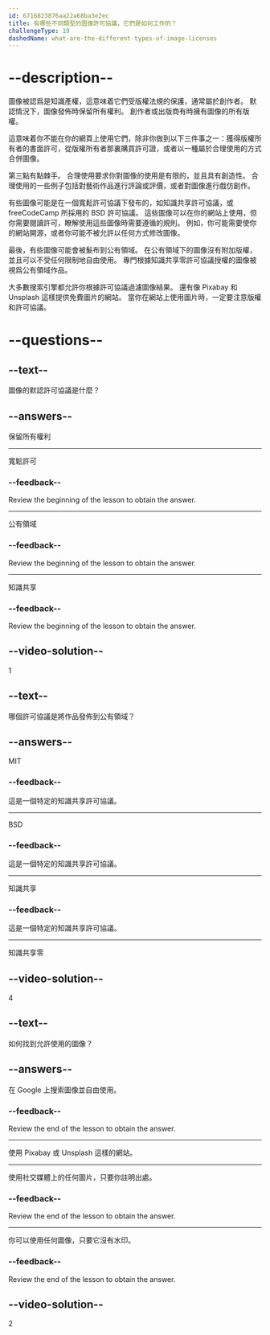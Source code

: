 ```yaml
---
id: 6716823876aa22a68ba3e2ec
title: 有哪些不同類型的圖像許可協議，它們是如何工作的？
challengeType: 19
dashedName: what-are-the-different-types-of-image-licenses
---
```


# --description--

圖像被認爲是知識產權，這意味着它們受版權法規的保護，通常屬於創作者。 默認情況下，圖像發佈時保留所有權利。 創作者或出版商有時擁有圖像的所有版權。

這意味着你不能在你的網頁上使用它們，除非你做到以下三件事之一：獲得版權所有者的書面許可，從版權所有者那裏購買許可證，或者以一種屬於合理使用的方式合併圖像。

第三點有點棘手。 合理使用要求你對圖像的使用是有限的，並且具有創造性。 合理使用的一些例子包括對藝術作品進行評論或評價，或者對圖像進行戲仿創作。

有些圖像可能是在一個寬鬆許可協議下發布的，如知識共享許可協議，或 freeCodeCamp 所採用的 BSD 許可協議。 這些圖像可以在你的網站上使用，但你需要閱讀許可，瞭解使用這些圖像時需要遵循的規則。 例如，你可能需要使你的網站開源，或者你可能不被允許以任何方式修改圖像。

最後，有些圖像可能會被髮布到公有領域。 在公有領域下的圖像沒有附加版權，並且可以不受任何限制地自由使用。 專門根據知識共享零許可協議授權的圖像被視爲公有領域作品。

大多數搜索引擎都允許你根據許可協議過濾圖像結果。 還有像 Pixabay 和 Unsplash 這樣提供免費圖片的網站。 當你在網站上使用圖片時，一定要注意版權和許可協議。

# --questions--

## --text--

圖像的默認許可協議是什麼？

## --answers--

保留所有權利

---

寬鬆許可

### --feedback--

Review the beginning of the lesson to obtain the answer.

---

公有領域

### --feedback--

Review the beginning of the lesson to obtain the answer.

---

知識共享

### --feedback--

Review the beginning of the lesson to obtain the answer.

## --video-solution--

1

## --text--

哪個許可協議是將作品發佈到公有領域？

## --answers--

MIT

### --feedback--

這是一個特定的知識共享許可協議。

---

BSD

### --feedback--

這是一個特定的知識共享許可協議。

---

知識共享

### --feedback--

這是一個特定的知識共享許可協議。

---

知識共享零

## --video-solution--

4

## --text--

如何找到允許使用的圖像？

## --answers--

在 Google 上搜索圖像並自由使用。

### --feedback--

Review the end of the lesson to obtain the answer.

---

使用 Pixabay 或 Unsplash 這樣的網站。

---

使用社交媒體上的任何圖片，只要你註明出處。

### --feedback--

Review the end of the lesson to obtain the answer.

---

你可以使用任何圖像，只要它沒有水印。

### --feedback--

Review the end of the lesson to obtain the answer.

## --video-solution--

2
